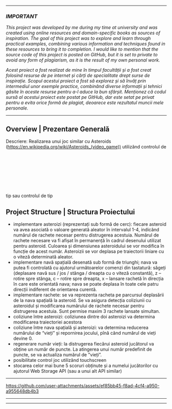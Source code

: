 # 
*******************************************************
### *IMPORTANT*
*This project was developed by me during my time at university and was created using online resources and domain-specific books as sources of inspiration. The goal of this project was to explore and learn through practical examples, combining various information and techniques found in these resources to bring it to completion. I would like to mention that the source code of this project is posted on GitHub, but it is set to private to avoid any form of plagiarism, as it is the result of my own personal work.*

*Acest proiect a fost realizat de mine în timpul facultății și a fost creat folosind resurse de pe internet și cărți de specialitate drept surse de inspirație. Scopul acestui proiect a fost să explorez și să învăț prin intermediul unor exemple practice, combinând diverse informații și tehnici găsite în aceste resurse pentru a-l aduce la bun sfârșit. Menționez că codul sursă al acestui proiect este postat pe GitHub, dar este setat pe privat pentru a evita orice formă de plagiat, deoarece este rezultatul muncii mele personale.*

*******************************************************

## Overview | Prezentare Generală
Descriere: Realizarea unui joc similar cu Asteroids (https://en.wikipedia.org/wiki/Asteroids_(video_game))
utilizând controlul de tip <canvas> sau controlul de tip <svg>. În cazurile în care regulile standard diferă de
regulile din cerințele de mai jos trebuie implementată varianta din cerințe.
Exemplu: https://m1el.github.io/wasm-asteroids/demo/demo.html

## Project Structure | Structura Proiectului
- implementare asteroizi (reprezentați sub formă de cerc): fiecare asteroid va avea asociată o valoare generată
aleator în intervalul 1-4, indicând numărul de rachete necesar pentru distrugerea acestuia. Numărul de rachete
necesare va fi afișat în permanență în cadrul desenului utilizat pentru asteroid. Culoarea și dimensiunea
asteroidului se vor modifica în funcție de acest număr. Asteroizii se vor deplasa pe traiectorii liniare cu o viteză
determinată aleator.
- implementare navă spațială desenată sub formă de triunghi; nava va putea fi controlată cu ajutorul
următoarelor comenzi din tastatură: săgeți (deplasare navă sus / jos / stânga / dreapta cu o viteză constantă), z – rotire spre stânga,
c – rotire spre dreapta, x – lansare rachetă în direcția în care este orientată nava; nava se poate deplasa în toate cele patru direcții
indiferent de orientarea curentă.
- implementare rachete: se va reprezenta racheta pe parcursul deplasării de la nava spațială la asteroid. Se va
asigura detecția coliziunii cu asteroidul și modificarea numărului de rachete necesar pentru distrugerea acestuia.
Sunt permise maxim 3 rachete lansate simultan.
- coliziune între asteroizi: coliziunea dintre doi asteroizi va determina modificarea traiectoriei acestora
- coliziune între nava spațială și asteroizi: va determina reducerea numărului de “vieți” și repornirea jocului,
pînă când numărul de vieți devine 0.
- regenerare număr vieți: la distrugerea fiecărui asteroid jucătorul va obține un număr de puncte. La atingerea
unui număr predefinit de puncte, se va actualiza numărul de ”vieți”.
- posibilitate control joc utilizând touchscreen
- stocarea celor mai bune 5 scoruri obținute și a numelui jucătorilor cu ajutorul Web Storage API (sau a unui
alt API similar)

*******************************************************

https://github.com/user-attachments/assets/ef85bb45-f8ad-4cf4-a950-a955648db4b3

*******************************************************

---
